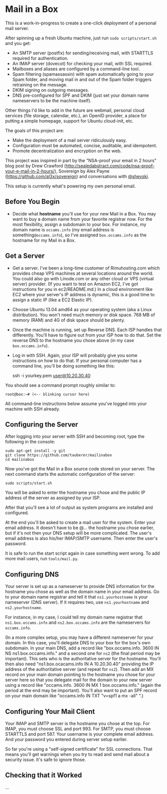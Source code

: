 Mail in a Box
=============

This is a work-in-progress to create a one-click deployment of a personal mail server.

After spinning up a fresh Ubuntu machine, just run `sudo scripts/start.sh` and you get:

* An SMTP server (postfix) for sending/receiving mail, with STARTTLS required for authentication.
* An IMAP server (dovecot) for checking your mail, with SSL required.
* Mailboxes and aliases are configured by a command-line tool.
* Spam filtering (spamassassin) with spam automatically going to your Spam folder, and moving mail in and out of the Spam folder triggers retraining on the message.
* DKIM signing on outgoing messages.
* DNS pre-configured for SPF and DKIM (just set your domain name nameservers to be the machine itself).

Other things I'd like to add in the future are webmail, personal cloud services (file storage, calendar, etc.), an OpenID provider, a place for putting a simple homepage, support for Ubuntu cloud-init, etc.

The goals of this project are:

* Make the deployment of a mail server ridiculously easy.
* Configuration must be automated, concise, auditable, and idempotent.
* Promote decentralization and encryption on the web.

This project was inspired in part by the "NSA-proof your email in 2 hours" blog post by Drew Crawford (http://sealedabstract.com/code/nsa-proof-your-e-mail-in-2-hours/), Sovereign by Alex Payne (https://github.com/al3x/sovereign) and conversations with <a href="http://twitter.com/shevski" target="_blank">@shevski</a>.

This setup is currently what's powering my own personal email.

Before You Begin
----------------

* Decide what **hostname** you'll use for your new Mail in a Box. You may want to buy a domain name from your favorite registrar now. For the most flexibility, assign a subdomain to your box. For instance, my domain name is `occams.info` (my email address is something`@occams.info`), so I've assigned `box.occams.info` as the hostname for my Mail in a Box.

Get a Server
------------

* Get a server. I've been a long-time customer of Rimuhosting.com which provides cheap VPS machines at several locations around the world. You could also go with Linode.com or any other cloud or VPS (virtual server) provider. (If you want to test on Amazon EC2, I've got instructions for you in ec2/README.md.) In a cloud environment like EC2 where your server's IP address is dynamic, this is a good time to assign a static IP (like a EC2 Elastic IP).

* Choose Ubuntu 13.04 amd64 as your operating system (aka a Linux distribution). You won't need much memory or disk space. 768 MB of memory (RAM) and 4G of disk space should be plenty.

* Once the machine is running, set up Reverse DNS. Each ISP handles that differently. You'll have to figure out from your ISP how to do that. Set the reverse DNS to the hostname you chose above (in my case `box.occams.info`).

* Log in with SSH. Again, your ISP will probably give you some instructions on how to do that. If your personal computer has a command line, you'll be doing something like this:

	ssh -i yourkey.pem user@10.20.30.40
	
You should see a command prompt roughly similar to:

	root@box:~# (<-- blinking cursor here)

	
All command-line instructions below assume you've logged into your machine with SSH already.

Configuring the Server
----------------------

After logging into your server with SSH and becoming root, type the following in the console:

	sudo apt-get install -y git
	git clone https://github.com/tauberer/mailinabox
	cd mailinabox
	
Now you've got the Mail in a Box source code stored on your server. The next command starts the automatic configuration of the server:
	
	sudo scripts/start.sh
	
You will be asked to enter the hostname you chose and the public IP address of the server as assigned by your ISP.

After that you'll see a lot of output as system programs are installed and configured.

At the end you'll be asked to create a mail user for the system. Enter your email address. It doesn't have to be @... the hostname you chose earlier, but if it's not then your DNS setup will be more complicated. The user's email address is also his/her IMAP/SMTP username. Then enter the user's password.

It is safe to run the start script again in case something went wrong. To add more mail users, run `tools/mail.py`.

Configuring DNS
---------------

Your server is set up as a nameserver to provide DNS information for the hostname you chose as well as the domain name in your email address. Go to your domain name registrar and tell it that `ns1.yourhostname` is your nameserver (DNS server). If it requires two, use `ns1.yourhostname` and `ns2.yourhostname`.

For instance, in my case, I could tell my domain name registrar that `ns1.box.occams.info` and `ns2.box.occams.info` are the nameservers for `occams.info`.

(In a more complex setup, you may have a different nameserver for your domain. In this case, you'll delegate DNS to your box for the box's own subdomain. In your main DNS, add a record like "box.occams.info. 3600 IN NS ns1.box.occams.info." and a second one for `ns2` (the final period may be important). This sets who is the authoritative server for the hostname. You'll then also need "ns1.box.ocacams.info IN A 10.20.30.40" providing the IP address of the authoritative server (and repeat for `ns2`). Then add an MX record on your main domain pointing to the hostname you chose for your server here so that you delegate mail for the domain to your new server using a record like "occams.info. 3600 IN MX 1 box.occams.info." (again the period at the end may be important). You'll also want to put an SPF record on your main domain like "occams.info IN TXT "v=spf1 a mx -all" ".)

Configuring Your Mail Client
----------------------------

Your IMAP and SMTP server is the hostname you chose at the top. For IMAP, you must choose SSL and port 993. For SMTP, you must choose STARTTLS and port 587. Your username is your complete email address. And your password you entered during server setup earlier.

So far you're using a "self-signed certificate" for SSL connections. That means you'll get warnings when you try to read and send mail about a security issue. It's safe to ignore those.

Checking that it Worked
-----------------------

...



